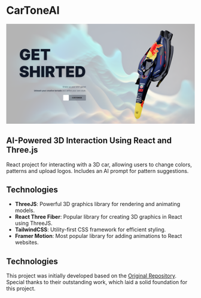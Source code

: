 # CarToneAI

![Cover](/public/cover.png)

## AI-Powered 3D Interaction Using React and Three.js

React project for interacting with a 3D car, allowing users to change colors, patterns and upload logos. Includes an AI prompt for pattern suggestions.

## Technologies

- **ThreeJS**: Powerful 3D graphics library for rendering and animating models.
- **React Three Fiber**: Popular library for creating 3D graphics in React using ThreeJS.
- **TailwindCSS**: Utility-first CSS framework for efficient styling.
- **Framer Motion**: Most popular library for adding animations to React websites.

## Technologies

This project was initially developed based on the [Original Repository](https://github.com/adrianhajdin/project_threejs_ai). Special thanks to their outstanding work, which laid a solid foundation for this project.
